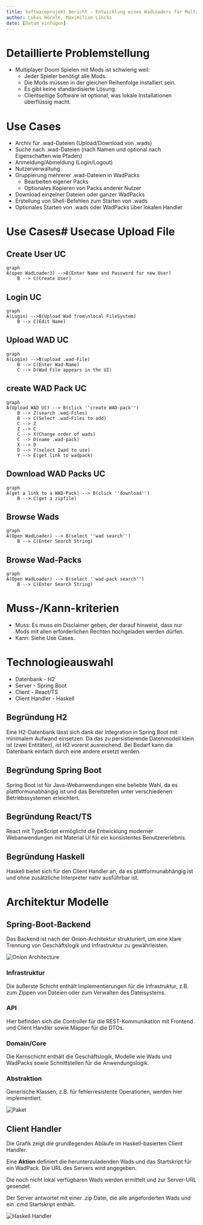 ```yaml
---
title: Softwareprojekt Bericht - Entwicklung eines WadLoaders für Multiplayer Doom-Spiele
author: Lukas Hörnle, Maximilian Lincks
date: [Datum einfügen]
---
```


# Detaillierte Problemstellung

* Multiplayer Doom Spielen mit Mods ist schwierig weil:
    * Jeder Spieler benötigt alle Mods.
    * Die Mods müssen in der gleichen Reihenfolge installiert sein.
    * Es gibt keine standardisierte Lösung.
    * Clientseitige Software ist optional, was lokale Installationen überflüssig macht.

# Use Cases

* Archiv für .wad-Dateien (Upload/Download von .wads)
* Suche nach .wad-Dateien (nach Namen und optional nach Eigenschaften wie Pfaden)
* Anmeldung/Abmeldung (Login/Logout)
* Nutzerverwaltung
* Gruppierung mehrerer .wad-Dateien in WadPacks
    * Bearbeiten eigener Packs
    * Optionales Kopieren von Packs anderer Nutzer
* Download einzelner Dateien oder ganzer WadPacks
* Erstellung von Shell-Befehlen zum Starten von .wads
* Optionales Starten von .wads oder WadPacks über lokalen Handler

# Use Cases# Usecase Upload File

## Create User UC

```mermaid
graph
A(open WadLoader3) -->B(Enter Name and Password for new User)
    B --> C(Create User)
```

## Login UC

```mermaid
graph
A(Login) -->B(Upload Wad from\nlocal FileSystem)
    B --> C(Edit Name)
```

## Upload WAD UC

```mermaid
graph
A(Login) -->B(upload .wad-File)
    B --> C(Enter Wad-Name)
    C --> D(Wad File appears in the UI)
```

## create WAD Pack UC 

```mermaid
graph
A(Upload WAD UC) --> B(click ''create WAD-pack'')
    B --> Z(search .wad-Files)
    B --> C(Select .wad-Files to add)
    C --> Z
    Z --> C
    C --> X(Change order of wads) 
    C --> D(name .wad-pack) 
    X --> D
    D --> Y(select Iwad to use)
    Y --> E(get link to wadpack)
```

## Download WAD Packs UC 

```mermaid
graph
A(get a link to a WAD-Pack) --> B(click ''download'')
    B --> C(get a zipfile)
```

## Browse Wads

```mermaid
graph
A(Open WadLoader) --> B(select ''wad search'')
    B --> C(Enter Search String)
```

## Browse Wad-Packs

```mermaid
graph
A(Open WadLoader) --> B(select ''wad-pack search'')
    B --> C(Enter Search String)
```

# Muss-/Kann-kriterien

* Muss: Es muss ein Disclaimer geben, der darauf hinweist, dass nur Mods mit allen erforderlichen Rechten hochgeladen werden dürfen.
* Kann: Siehe Use Cases.

# Technologieauswahl

* Datenbank - H2
* Server - Spring Boot
* Client - React/TS
* Client Handler - Haskell

## Begründung H2

Eine H2-Datenbank lässt sich dank der Integration in Spring Boot mit minimalem Aufwand einsetzen. Da das zu persistierende Datenmodell klein ist (zwei Entitäten), ist H2 vorerst ausreichend. Bei Bedarf kann die Datenbank einfach durch eine andere ersetzt werden.

## Begründung Spring Boot

Spring Boot ist für Java-Webanwendungen eine beliebte Wahl, da es plattformunabhängig ist und das Bereitstellen unter verschiedenen Betriebssystemen erleichtert.

## Begründung React/TS

React mit TypeScript ermöglicht die Entwicklung moderner Webanwendungen mit Material UI für ein konsistentes Benutzererlebnis.

## Begründung Haskell

Haskell bietet sich für den Client Handler an, da es plattformunabhängig ist und ohne zusätzliche Interpreter nativ ausführbar ist.

# Architektur Modelle

## Spring-Boot-Backend

Das Backend ist nach der Onion-Architektur strukturiert, um eine klare Trennung von Geschäftslogik und Infrastruktur zu gewährleisten.

![Onion Architecture](https://imgopt.infoq.com/fit-in/3000x4000/filters:quality(85)/filters:no_upscale()/news/2014/10/ddd-onion-architecture/en/resources/onion-architecture.png)

### Infrastruktur

Die äußerste Schicht enthält Implementierungen für die Infrastruktur, z.B. zum Zippen von Dateien oder zum Verwalten des Dateisystems.

### API

Hier befinden sich die Controller für die REST-Kommunikation mit Frontend und Client Handler sowie Mapper für die DTOs.

### Domain/Core

Die Kernschicht enthält die Geschäftslogik, Modelle wie Wads und WadPacks sowie Schnittstellen für die Anwendungslogik.

### Abstraktion

Generische Klassen, z.B. für fehlerresistente Operationen, werden hier implementiert.

![Paket](https://hackmd.io/_uploads/Sk4wqsO8A.png)

## Client Handler

Die Grafik zeigt die grundlegenden Abläufe im Haskell-basierten Client Handler.

Eine **Aktion** definiert die herunterzuladenden Wads und das Startskript für ein WadPack. Die URL des Servers wird angegeben.

Die noch nicht lokal verfügbaren Wads werden ermittelt und zur Server-URL gesendet.

Der Server antwortet mit einer .zip Datei, die alle angeforderten Wads und ein .cmd Startskript enthält.

![Haskell Handler](https://hackmd.io/_uploads/B11CZioER.png)
